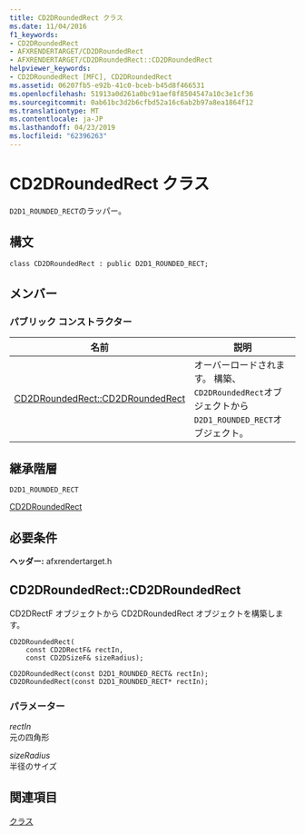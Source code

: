 ```yaml
---
title: CD2DRoundedRect クラス
ms.date: 11/04/2016
f1_keywords:
- CD2DRoundedRect
- AFXRENDERTARGET/CD2DRoundedRect
- AFXRENDERTARGET/CD2DRoundedRect::CD2DRoundedRect
helpviewer_keywords:
- CD2DRoundedRect [MFC], CD2DRoundedRect
ms.assetid: 06207fb5-e92b-41c0-bceb-b45d8f466531
ms.openlocfilehash: 51913a0d261a0bc91aef8f8504547a10c3e1cf36
ms.sourcegitcommit: 0ab61bc3d2b6cfbd52a16c6ab2b97a8ea1864f12
ms.translationtype: MT
ms.contentlocale: ja-JP
ms.lasthandoff: 04/23/2019
ms.locfileid: "62396263"
---
```

# <a name="cd2droundedrect-class"></a>CD2DRoundedRect クラス

`D2D1_ROUNDED_RECT`のラッパー。

## <a name="syntax"></a>構文

```
class CD2DRoundedRect : public D2D1_ROUNDED_RECT;
```

## <a name="members"></a>メンバー

### <a name="public-constructors"></a>パブリック コンストラクター

|名前|説明|
|----------|-----------------|
|[CD2DRoundedRect::CD2DRoundedRect](#cd2droundedrect)|オーバーロードされます。 構築、`CD2DRoundedRect`オブジェクトから`D2D1_ROUNDED_RECT`オブジェクト。|

## <a name="inheritance-hierarchy"></a>継承階層

`D2D1_ROUNDED_RECT`

[CD2DRoundedRect](../../mfc/reference/cd2droundedrect-class.md)

## <a name="requirements"></a>必要条件

**ヘッダー:** afxrendertarget.h

##  <a name="cd2droundedrect"></a>  CD2DRoundedRect::CD2DRoundedRect

CD2DRectF オブジェクトから CD2DRoundedRect オブジェクトを構築します。

```
CD2DRoundedRect(
    const CD2DRectF& rectIn,
    const CD2DSizeF& sizeRadius);

CD2DRoundedRect(const D2D1_ROUNDED_RECT& rectIn);
CD2DRoundedRect(const D2D1_ROUNDED_RECT* rectIn);
```

### <a name="parameters"></a>パラメーター

*rectIn*<br/>
元の四角形

*sizeRadius*<br/>
半径のサイズ

## <a name="see-also"></a>関連項目

[クラス](../../mfc/reference/mfc-classes.md)
